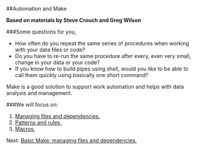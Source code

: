 ##Automation and Make

**Based on materials by Steve Crouch and Greg Wilson**

###Some questions for you,

* How often do you repeat the same series of procedures when working with your data files or code?
* Do you have to re-run the same procedure after every, even very small, change in your data or your code?
* If you know how to build pipes using shell, would you like to be able to call them quickly using basically one short command?


Make is a good solution to support work automation and helps with data analysis and management. 

###We will focus on:
1. [Managing files and dependencies.](1_Basic_Make.md)
2. [Patterns and rules.](2_Patterns_Rules.md)
3. [Macros.](3_Macros.md)

Next: [Basic Make: managing files and dependencies.](1_Basic_Make.md)

